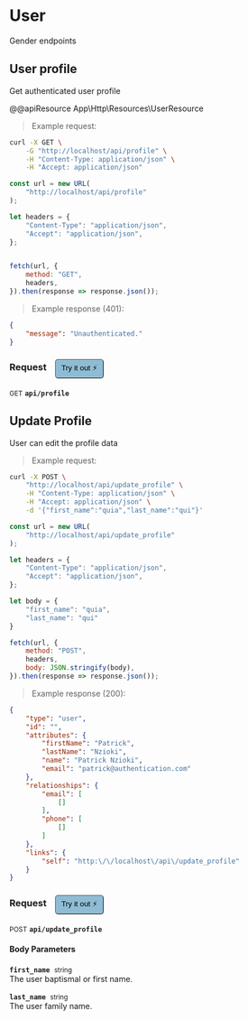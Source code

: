 # User

Gender endpoints

## User profile


Get authenticated user profile

@@apiResource App\Http\Resources\UserResource

> Example request:

```bash
curl -X GET \
    -G "http://localhost/api/profile" \
    -H "Content-Type: application/json" \
    -H "Accept: application/json"
```

```javascript
const url = new URL(
    "http://localhost/api/profile"
);

let headers = {
    "Content-Type": "application/json",
    "Accept": "application/json",
};


fetch(url, {
    method: "GET",
    headers,
}).then(response => response.json());
```


> Example response (401):

```json
{
    "message": "Unauthenticated."
}
```
<div id="execution-results-GETapi-profile" hidden>
    <blockquote>Received response<span id="execution-response-status-GETapi-profile"></span>:</blockquote>
    <pre class="json"><code id="execution-response-content-GETapi-profile"></code></pre>
</div>
<div id="execution-error-GETapi-profile" hidden>
    <blockquote>Request failed with error:</blockquote>
    <pre><code id="execution-error-message-GETapi-profile"></code></pre>
</div>
<form id="form-GETapi-profile" data-method="GET" data-path="api/profile" data-authed="0" data-hasfiles="0" data-headers='{"Content-Type":"application\/json","Accept":"application\/json"}' onsubmit="event.preventDefault(); executeTryOut('GETapi-profile', this);">
<h3>
    Request&nbsp;&nbsp;&nbsp;
        <button type="button" style="background-color: #8fbcd4; padding: 5px 10px; border-radius: 5px; border-width: thin;" id="btn-tryout-GETapi-profile" onclick="tryItOut('GETapi-profile');">Try it out ⚡</button>
    <button type="button" style="background-color: #c97a7e; padding: 5px 10px; border-radius: 5px; border-width: thin;" id="btn-canceltryout-GETapi-profile" onclick="cancelTryOut('GETapi-profile');" hidden>Cancel</button>&nbsp;&nbsp;
    <button type="submit" style="background-color: #6ac174; padding: 5px 10px; border-radius: 5px; border-width: thin;" id="btn-executetryout-GETapi-profile" hidden>Send Request 💥</button>
    </h3>
<p>
<small class="badge badge-green">GET</small>
 <b><code>api/profile</code></b>
</p>
</form>


## Update Profile


User can edit the profile data

> Example request:

```bash
curl -X POST \
    "http://localhost/api/update_profile" \
    -H "Content-Type: application/json" \
    -H "Accept: application/json" \
    -d '{"first_name":"quia","last_name":"qui"}'

```

```javascript
const url = new URL(
    "http://localhost/api/update_profile"
);

let headers = {
    "Content-Type": "application/json",
    "Accept": "application/json",
};

let body = {
    "first_name": "quia",
    "last_name": "qui"
}

fetch(url, {
    method: "POST",
    headers,
    body: JSON.stringify(body),
}).then(response => response.json());
```


> Example response (200):

```json
{
    "type": "user",
    "id": "",
    "attributes": {
        "firstName": "Patrick",
        "lastName": "Nzioki",
        "name": "Patrick Nzioki",
        "email": "patrick@authentication.com"
    },
    "relationships": {
        "email": [
            []
        ],
        "phone": [
            []
        ]
    },
    "links": {
        "self": "http:\/\/localhost\/api\/update_profile"
    }
}
```
<div id="execution-results-POSTapi-update_profile" hidden>
    <blockquote>Received response<span id="execution-response-status-POSTapi-update_profile"></span>:</blockquote>
    <pre class="json"><code id="execution-response-content-POSTapi-update_profile"></code></pre>
</div>
<div id="execution-error-POSTapi-update_profile" hidden>
    <blockquote>Request failed with error:</blockquote>
    <pre><code id="execution-error-message-POSTapi-update_profile"></code></pre>
</div>
<form id="form-POSTapi-update_profile" data-method="POST" data-path="api/update_profile" data-authed="0" data-hasfiles="0" data-headers='{"Content-Type":"application\/json","Accept":"application\/json"}' onsubmit="event.preventDefault(); executeTryOut('POSTapi-update_profile', this);">
<h3>
    Request&nbsp;&nbsp;&nbsp;
        <button type="button" style="background-color: #8fbcd4; padding: 5px 10px; border-radius: 5px; border-width: thin;" id="btn-tryout-POSTapi-update_profile" onclick="tryItOut('POSTapi-update_profile');">Try it out ⚡</button>
    <button type="button" style="background-color: #c97a7e; padding: 5px 10px; border-radius: 5px; border-width: thin;" id="btn-canceltryout-POSTapi-update_profile" onclick="cancelTryOut('POSTapi-update_profile');" hidden>Cancel</button>&nbsp;&nbsp;
    <button type="submit" style="background-color: #6ac174; padding: 5px 10px; border-radius: 5px; border-width: thin;" id="btn-executetryout-POSTapi-update_profile" hidden>Send Request 💥</button>
    </h3>
<p>
<small class="badge badge-black">POST</small>
 <b><code>api/update_profile</code></b>
</p>
<h4 class="fancy-heading-panel"><b>Body Parameters</b></h4>
<p>
<b><code>first_name</code></b>&nbsp;&nbsp;<small>string</small>  &nbsp;
<input type="text" name="first_name" data-endpoint="POSTapi-update_profile" data-component="body" required  hidden>
<br>
The user baptismal or first name.</p>
<p>
<b><code>last_name</code></b>&nbsp;&nbsp;<small>string</small>  &nbsp;
<input type="text" name="last_name" data-endpoint="POSTapi-update_profile" data-component="body" required  hidden>
<br>
The user family name.</p>

</form>



